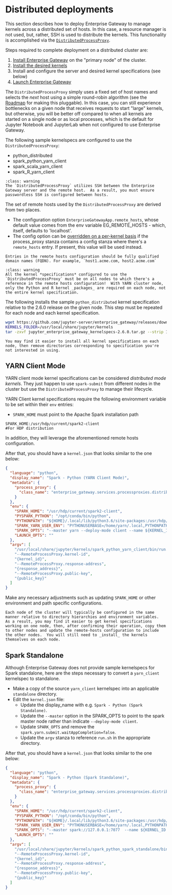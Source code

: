 # Distributed deployments

This section describes how to deploy Enterprise Gateway to manage kernels across a distributed set of hosts. In this case, a resource manager is not used, but, rather, SSH is used to distribute the kernels. This functionality is accomplished via the [`DistributedProcessProxy`](../contributors/system-architecture.md#distributedprocessproxy).

Steps required to complete deployment on a distributed cluster are:

1. [Install Enterprise Gateway](installing-eg.md) on the "primary node" of the cluster.
2. [Install the desired kernels](installing-kernels.md)
3. Install and configure the server and desired kernel specifications (see below)
4. [Launch Enterprise Gateway](launching-eg.md)

The `DistributedProcessProxy` simply uses a fixed set of host names and selects the _next_ host using a simple round-robin algorithm (see the [Roadmap](../contributors/roadmap.md) for making this pluggable). In this case, you can still experience bottlenecks on a given node that receives requests to start "large" kernels, but otherwise, you will be better off compared to when all kernels are started on a single node or as local processes, which is the default for Jupyter Notebook and JupyterLab when not configured to use Enterprise Gateway.

The following sample kernelspecs are configured to use the `DistributedProcessProxy`:

- python_distributed
- spark_python_yarn_client
- spark_scala_yarn_client
- spark_R_yarn_client

```{admonition} Important!
:class: warning
The `DistributedProcessProxy` utilizes SSH between the Enterprise Gateway server and the remote host.  As a result, you must ensure passwordless SSH is configured between hosts.
```

The set of remote hosts used by the `DistributedProcessProxy` are derived from two places.

- The configuration option `EnterpriseGatewayApp.remote_hosts`, whose default value comes from the env variable EG_REMOTE_HOSTS - which, itself, defaults to 'localhost'.
- The config option can be [overridden on a per-kernel basis](config-kernel-override.md#per-kernel-configuration-overrides) if the process_proxy stanza contains a config stanza where there's a `remote_hosts` entry. If present, this value will be used instead.

```{tip}
Entries in the remote hosts configuration should be fully qualified domain names (FQDN). For example, `host1.acme.com, host2.acme.com`
```

```{admonition} Important!
:class: warning
All the kernel *specifications* configured to use the `DistributedProcessProxy` must be on all nodes to which there's a reference in the remote hosts configuration!  With YARN cluster node, only the Python and R kernel _packages_ are required on each node, not the entire kernel specification.
```

The following installs the sample `python_distributed` kernel specification relative to the 2.6.0 release on the given node. This step must be repeated for each node and each kernel specification.

```Bash
wget https://github.com/jupyter-server/enterprise_gateway/releases/download/v2.5.0/jupyter_enterprise_gateway_kernelspecs-2.6.0.tar.gz
KERNELS_FOLDER=/usr/local/share/jupyter/kernels
tar -zxvf jupyter_enterprise_gateway_kernelspecs-2.6.0.tar.gz --strip 1 --directory $KERNELS_FOLDER/python_distributed/ python_distributed/
```

```{tip}
You may find it easier to install all kernel specifications on each node, then remove directories corresponding to specification you're not interested in using.
```

## YARN Client Mode

YARN client mode kernel specifications can be considered _distributed mode kernels_. They just happen to use `spark-submit` from different nodes in the cluster but use the `DistributedProcessProxy` to manage their lifecycle.

YARN Client kernel specifications require the following environment variable to be set within their `env` entries:

- `SPARK_HOME` must point to the Apache Spark installation path

```
SPARK_HOME:/usr/hdp/current/spark2-client                            #For HDP distribution
```

In addition, they will leverage the aforementioned remote hosts configuration.

After that, you should have a `kernel.json` that looks similar to the one below:

```json
{
  "language": "python",
  "display_name": "Spark - Python (YARN Client Mode)",
  "metadata": {
    "process_proxy": {
      "class_name": "enterprise_gateway.services.processproxies.distributed.DistributedProcessProxy"
    }
  },
  "env": {
    "SPARK_HOME": "/usr/hdp/current/spark2-client",
    "PYSPARK_PYTHON": "/opt/conda/bin/python",
    "PYTHONPATH": "${HOME}/.local/lib/python3.6/site-packages:/usr/hdp/current/spark2-client/python:/usr/hdp/current/spark2-client/python/lib/py4j-0.10.6-src.zip",
    "SPARK_YARN_USER_ENV": "PYTHONUSERBASE=/home/yarn/.local,PYTHONPATH=${HOME}/.local/lib/python3.6/site-packages:/usr/hdp/current/spark2-client/python:/usr/hdp/current/spark2-client/python/lib/py4j-0.10.6-src.zip,PATH=/opt/conda/bin:$PATH",
    "SPARK_OPTS": "--master yarn --deploy-mode client --name ${KERNEL_ID:-ERROR__NO__KERNEL_ID} --conf spark.yarn.submit.waitAppCompletion=false",
    "LAUNCH_OPTS": ""
  },
  "argv": [
    "/usr/local/share/jupyter/kernels/spark_python_yarn_client/bin/run.sh",
    "--RemoteProcessProxy.kernel-id",
    "{kernel_id}",
    "--RemoteProcessProxy.response-address",
    "{response_address}",
    "--RemoteProcessProxy.public-key",
    "{public_key}"
  ]
}
```

Make any necessary adjustments such as updating `SPARK_HOME` or other environment and path specific configurations.

```{tip}
Each node of the cluster will typically be configured in the same manner relative to directory hierarchies and environment variables.  As a result, you may find it easier to get kernel specifications working on one node, then, after confirming their operation, copy them to other nodes and update the remote-hosts configuration to include the other nodes.  You will still need to _install_ the kernels themselves on each node.
```

## Spark Standalone

Although Enterprise Gateway does not provide sample kernelspecs for Spark standalone, here are the steps necessary to convert a `yarn_client` kernelspec to standalone.

- Make a copy of the source `yarn_client` kernelspec into an applicable `standalone` directory.
- Edit the `kernel.json` file:
  - Update the display_name with e.g. `Spark - Python (Spark Standalone)`.
  - Update the `--master` option in the SPARK_OPTS to point to the spark master node rather than indicate `--deploy-mode client`.
  - Update `SPARK_OPTS` and remove the `spark.yarn.submit.waitAppCompletion=false`.
  - Update the `argv` stanza to reference `run.sh` in the appropriate directory.

After that, you should have a `kernel.json` that looks similar to the one below:

```json
{
  "language": "python",
  "display_name": "Spark - Python (Spark Standalone)",
  "metadata": {
    "process_proxy": {
      "class_name": "enterprise_gateway.services.processproxies.distributed.DistributedProcessProxy"
    }
  },
  "env": {
    "SPARK_HOME": "/usr/hdp/current/spark2-client",
    "PYSPARK_PYTHON": "/opt/conda/bin/python",
    "PYTHONPATH": "${HOME}/.local/lib/python3.6/site-packages:/usr/hdp/current/spark2-client/python:/usr/hdp/current/spark2-client/python/lib/py4j-0.10.6-src.zip",
    "SPARK_YARN_USER_ENV": "PYTHONUSERBASE=/home/yarn/.local,PYTHONPATH=${HOME}/.local/lib/python3.6/site-packages:/usr/hdp/current/spark2-client/python:/usr/hdp/current/spark2-client/python/lib/py4j-0.10.6-src.zip,PATH=/opt/conda/bin:$PATH",
    "SPARK_OPTS": "--master spark://127.0.0.1:7077  --name ${KERNEL_ID:-ERROR__NO__KERNEL_ID}",
    "LAUNCH_OPTS": ""
  },
  "argv": [
    "/usr/local/share/jupyter/kernels/spark_python_spark_standalone/bin/run.sh",
    "--RemoteProcessProxy.kernel-id",
    "{kernel_id}",
    "--RemoteProcessProxy.response-address",
    "{response_address}",
    "--RemoteProcessProxy.public-key",
    "{public_key}"
  ]
}
```
